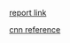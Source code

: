 [report link](https://github.com/gdoggg2032/ADL2016/blob/master/hw2/report.pdf)

[cnn reference](https://github.com/dennybritz/cnn-text-classification-tf.git)